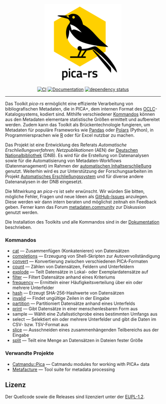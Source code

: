 <p align="center"><img  height="250" width="250" src="./.github/pica-rs_logo.png"></p>

<div align="center" markdown="1">

[![CI](https://github.com/deutsche-nationalbibliothek/pica-rs/actions/workflows/ci.yml/badge.svg?branch=main)](https://github.com/deutsche-nationalbibliothek/pica-rs/actions/workflows/ci.yml)
[![Documentation](https://img.shields.io/badge/Documentation-main-orange.svg)](https://deutsche-nationalbibliothek.github.io/pica-rs/)
[![dependency status](https://deps.rs/repo/github/deutsche-nationalbibliothek/pica-rs/status.svg)](https://deps.rs/repo/github/deutsche-nationalbibliothek/pica-rs)

</div>

<hr />

Das Toolkit _pica-rs_ ermöglicht eine effiziente Verarbeitung von
bibliografischen Metadaten, die in PICA+, dem internen Format des
[OCLC]-Katalogsystems, kodiert sind. Mithilfe verschiedener [Kommandos]
können aus den Metadaten elementare statistische Größen ermittelt und
aufbereitet werden. Zudem kann das Toolkit als Brückentechnologie
fungieren, um Metadaten für populäre Frameworks wie [Pandas] oder
[Polars] (Python), in Programmiersprachen wie [R] oder für Excel nutzbar
zu machen.

Das Projekt ist eine Entwicklung des Referats _Automatische
Erschließungsverfahren; Netzpublikationen_ (AEN) der [Deutschen
Nationalbibliothek][DNB] (DNB). Es wird für die Erstellung von
Datenanalysen sowie für die Automatisierung von Metadaten-Workflows
(Datenmanagement) im Rahmen der [automatischen Inhaltserschließung][AE]
genutzt. Weiterhin wird es zur Unterstützung der Forschungsarbeiten im
Projekt [Automatisches Erschließungssystem][KI] und für diverse andere
Datenanalysen in der DNB eingesetzt.

Die Mitwirkung an _pica-rs_ ist sehr erwünscht. Wir würden Sie bitten,
mögliche Fehler, Fragen und neue Ideen als [GitHub-Issues][Issues]
anzulegen. Diese werden wir dann intern beraten und möglichst zeitnah
ein Feedback geben. Ferner kann das Forum [metadaten.community] zur
Diskussion genutzt werden.

Die Installation des Toolkits und alle Kommandos sind in der
[Dokumentation] beschrieben.

### Kommandos

* [cat] — Zusammenfügen (Konkatenieren) von Datensätzen
* [completions] — Erzeugung von Shell-Skripten zur Autovervollständigung
* [convert] — Konvertierung zwischen verschiedenen PICA-Formaten
* [count] — Zählen von Datensätzen, Feldern und Unterfeldern
* [explode] — Teilt Datensätze in Lokal- oder Exemplardatensätze auf
* [filter] — Filtert Datensätze anhand eines Kriteriums
* [frequency] — Ermitteln einer Häufigkeitsverteilung über ein oder
  mehrere Unterfelder
* [hash] — Erzeugt SHA-256-Hashwerte von Datensätzen
* [invalid] — Findet ungültige Zeilen in der Eingabe
* [partition] — Partitioniert Datensätze anhand eines Unterfelds
* [print] — Gibt Datensätze in einer menschenlesbaren Form aus
* sample — Wählt eine Zufallsstichprobe eines bestimmten Umfangs aus
* select — Selektiert ein oder mehrere Unterfelder und gibt die Daten im
  CSV- bzw. TSV-Format aus
* [slice] — Ausschneiden eines zusammenhängenden Teilbereichs aus der
  Eingabe
* [split] — Teilt eine Menge an Datensätzen in Dateien fester Größe


### Verwandte Projekte

- [Catmandu::Pica](https://metacpan.org/pod/Catmandu::PICA) — Catmandu modules for working with PICA+ data
- [Metafacture](https://github.com/metafacture) — Tool suite for metadata processing


[AE]: https://blog.dnb.de/erschliessungsmaschine-gestartet/
[DNB]: https://www.dnb.de/
[Dokumentation]: https://deutsche-nationalbibliothek.github.io/pica-rs/
[Issues]: https://github.com/deutsche-nationalbibliothek/pica-rs/issues
[KI]: https://www.dnb.de/DE/Professionell/ProjekteKooperationen/Projekte/KI/ki_node.html
[metadaten.community]: https://metadaten.community/c/software-und-tools/pica-rs/31
[Kommandos]: #kommandos
[OCLC]: https://www.oclc.org/
[Pandas]: https://pandas.pydata.org/
[Polars]: https://www.pola.rs/
[R]: https://www.r-project.org/

[cat]: https://deutsche-nationalbibliothek.github.io/pica-rs/book/docs/kommandos/cat/
[completions]: https://deutsche-nationalbibliothek.github.io/pica-rs/book/docs/kommandos/completions/
[convert]: https://deutsche-nationalbibliothek.github.io/pica-rs/book/docs/kommandos/convert/
[count]: https://deutsche-nationalbibliothek.github.io/pica-rs/book/docs/kommandos/count/
[explode]: https://deutsche-nationalbibliothek.github.io/pica-rs/book/docs/kommandos/explode/
[filter]: https://deutsche-nationalbibliothek.github.io/pica-rs/book/docs/kommandos/filter/
[frequency]: https://deutsche-nationalbibliothek.github.io/pica-rs/book/docs/kommandos/frequency/
[hash]: https://deutsche-nationalbibliothek.github.io/pica-rs/book/docs/kommandos/hash/
[invalid]: https://deutsche-nationalbibliothek.github.io/pica-rs/book/docs/kommandos/invalid/
[partition]: https://deutsche-nationalbibliothek.github.io/pica-rs/book/docs/kommandos/partition/
[print]: https://deutsche-nationalbibliothek.github.io/pica-rs/book/docs/kommandos/print/
[slice]: https://deutsche-nationalbibliothek.github.io/pica-rs/book/docs/kommandos/slice/
[split]: https://deutsche-nationalbibliothek.github.io/pica-rs/book/docs/kommandos/split/

## Lizenz

Der Quellcode sowie die Releases sind lizenziert unter der [EUPL-1.2](./LICENSE).
